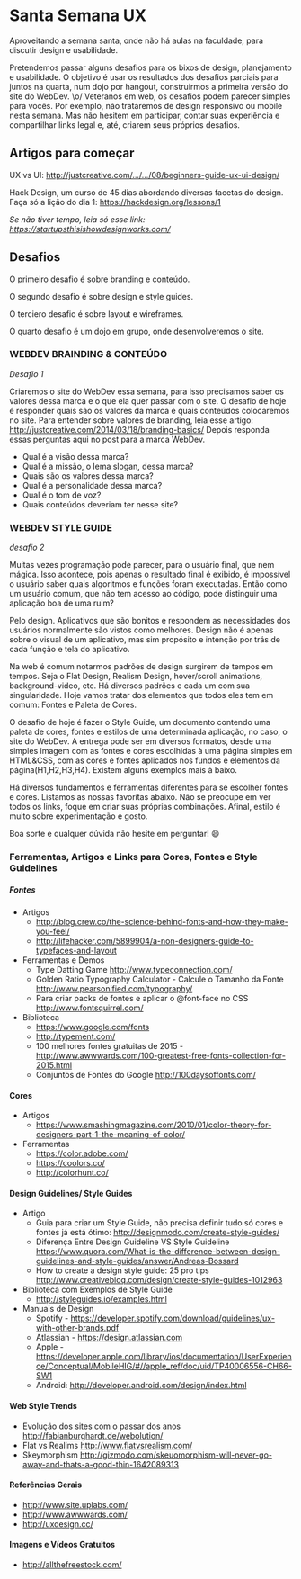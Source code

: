 # Santa Semana UX
Aproveitando a semana santa, onde não há aulas na faculdade, para discutir design e usabilidade.

Pretendemos passar alguns desafios para os bixos de design, planejamento e usabilidade. O objetivo é usar os resultados dos desafios parciais para juntos na quarta, num dojo por hangout, construirmos a primeira versão do site do WebDev. \o/
Veteranos em web, os desafios podem parecer simples para vocês. Por exemplo, não trataremos de design responsivo ou mobile nesta semana. Mas não hesitem em participar, contar suas experiência e compartilhar links legal e, até, criarem seus próprios desafios.

## Artigos para começar
UX vs UI: http://justcreative.com/…/…/08/beginners-guide-ux-ui-design/

Hack Design, um curso de 45 dias abordando diversas facetas do design.
Faça só a lição do dia 1: https://hackdesign.org/lessons/1

*Se não tiver tempo, leia só esse link: https://startupsthisishowdesignworks.com/*

## Desafios
O primeiro desafio é sobre branding e conteúdo.

O segundo desafio é sobre design e style guides.

O terciero desafio é sobre layout e wireframes.

O quarto desafio é um dojo em grupo, onde desenvolveremos o site.


### WEBDEV BRAINDING & CONTEÚDO 
*Desafio 1*

Criaremos o site do WebDev essa semana, para isso precisamos saber os valores dessa marca e o que ela quer passar com o site.
O desafio de hoje é responder quais são os valores da marca e quais conteúdos colocaremos no site.
Para entender sobre valores de branding, leia esse artigo: http://justcreative.com/2014/03/18/branding-basics/
Depois responda essas perguntas aqui no post para a marca WebDev.
- Qual é a visão dessa marca?
- Qual é a missão, o lema slogan, dessa marca?
- Quais são os valores dessa marca?
- Qual é a personalidade dessa marca?
- Qual é o tom de voz?
- Quais conteúdos deveriam ter nesse site?

### WEBDEV STYLE GUIDE
*desafio 2*

Muitas vezes programação pode parecer, para o usuário final, que nem mágica. Isso acontece, pois apenas o resultado final é exibido, é impossível o usuário saber quais algoritmos e funções foram executadas. Então como um usuário comum, que não tem acesso ao código, pode distinguir uma aplicação boa de uma ruim?

Pelo design. Aplicativos que são bonitos e respondem as necessidades dos usuários normalmente são vistos como melhores. Design não é apenas sobre o visual de um aplicativo, mas sim propósito e intenção por trás de cada função e tela do aplicativo.

Na web é comum notarmos padrões de design surgirem de tempos em tempos. Seja o Flat Design, Realism Design, hover/scroll animations, background-video, etc. Há diversos padrões e cada um com sua singularidade. Hoje vamos tratar dos elementos que todos eles tem em comum: Fontes e Paleta de Cores.  

O desafio de hoje é fazer o Style Guide, um documento contendo uma paleta de cores, fontes e estilos de uma determinada aplicação, no caso, o site do WebDev. A entrega pode ser em diversos formatos, desde uma simples imagem com as fontes e cores escolhidas à uma página simples em HTML&CSS, com as cores e fontes aplicados nos fundos e elementos da página(H1,H2,H3,H4). Existem alguns exemplos mais à baixo.

Há diversos fundamentos e ferramentas diferentes para se escolher fontes e cores. Listamos as nossas favoritas abaixo. Não se preocupe em ver todos os links, foque em criar suas próprias combinações. Afinal, estilo é muito sobre experimentação e gosto.

Boa sorte e qualquer dúvida não hesite em perguntar! :smile:

### Ferramentas, Artigos e Links para Cores, Fontes e Style Guidelines

##### Fontes
* Artigos
  * http://blog.crew.co/the-science-behind-fonts-and-how-they-make-you-feel/
  * http://lifehacker.com/5899904/a-non-designers-guide-to-typefaces-and-layout
* Ferramentas e Demos
  * Type Datting Game http://www.typeconnection.com/
  * Golden Ratio Typography Calculator - Calcule o Tamanho da Fonte http://www.pearsonified.com/typography/ 
  * Para criar packs de fontes e aplicar o @font-face no CSS http://www.fontsquirrel.com/
* Biblioteca
  * https://www.google.com/fonts
  * http://typement.com/
  * 100 melhores fontes gratuitas de 2015 - http://www.awwwards.com/100-greatest-free-fonts-collection-for-2015.html
  * Conjuntos de Fontes do Google http://100daysoffonts.com/

#### Cores
* Artigos
  * https://www.smashingmagazine.com/2010/01/color-theory-for-designers-part-1-the-meaning-of-color/
* Ferramentas
  * https://color.adobe.com/
  * https://coolors.co/
  * http://colorhunt.co/

#### Design Guidelines/ Style Guides
* Artigo
  * Guia para criar um Style Guide, não precisa definir tudo só cores e fontes já está ótimo: http://designmodo.com/create-style-guides/
  * Diferença Entre Design Guideline VS Style Guideline https://www.quora.com/What-is-the-difference-between-design-guidelines-and-style-guides/answer/Andreas-Bossard
  * How to create a design style guide: 25 pro tips
http://www.creativebloq.com/design/create-style-guides-1012963
* Biblioteca com Exemplos de Style Guide 
  * http://styleguides.io/examples.html
* Manuais de Design
  * Spotify - https://developer.spotify.com/download/guidelines/ux-with-other-brands.pdf
  * Atlassian - https://design.atlassian.com
  * Apple - https://developer.apple.com/library/ios/documentation/UserExperience/Conceptual/MobileHIG/#//apple_ref/doc/uid/TP40006556-CH66-SW1
  * Android: http://developer.android.com/design/index.html

#### Web Style Trends 
* Evolução dos sites com o passar dos anos http://fabianburghardt.de/webolution/
* Flat vs Realims http://www.flatvsrealism.com/
* Skeymorphism http://gizmodo.com/skeuomorphism-will-never-go-away-and-thats-a-good-thin-1642089313

#### Referências Gerais
* http://www.site.uplabs.com/
* http://www.awwwards.com/
* http://uxdesign.cc/

#### Imagens e Vídeos Gratuitos
* http://allthefreestock.com/


